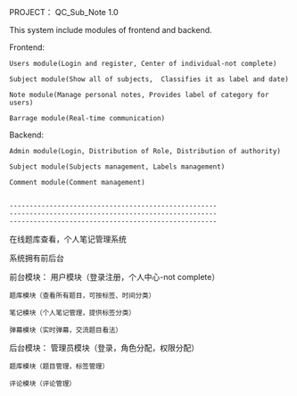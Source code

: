PROJECT： QC_Sub_Note 1.0

This system include modules of frontend and backend.

Frontend:

	Users module(Login and register, Center of individual-not complete)
	
	Subject module(Show all of subjects,  Classifies it as label and date)
	
	Note module(Manage personal notes, Provides label of category for users)
	
	Barrage module(Real-time communication)
	

Backend:

	Admin module(Login, Distribution of Role, Distribution of authority)
	
	Subject module(Subjects management, Labels management)
	
	Comment module(Comment management)
	
	
	----------------------------------------------------
	----------------------------------------------------
	----------------------------------------------------
	
	
	
在线题库查看，个人笔记管理系统



系统拥有前后台



前台模块：
	用户模块（登录注册，个人中心-not complete）
  
	题库模块（查看所有题目，可按标签、时间分类）
  
	笔记模块（个人笔记管理，提供标签分类）
	
	弹幕模块（实时弹幕，交流题目看法）
  
  
  
后台模块：
	管理员模块（登录，角色分配，权限分配）
  
	题库模块（题目管理，标签管理）
  
	评论模块（评论管理）
  
